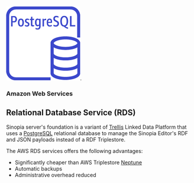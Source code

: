 ![RDS PostgresSQL](../img/rds-postgresql.png).
### Amazon Web Services
## Relational Database Service (RDS)


Sinopia server's foundation is a variant of [Trellis][TRELLIS] Linked Data Platform that
uses a [PostgreSQL][POSTGRES] relational database to manage the Sinopia Editor's
RDF and JSON payloads instead of a RDF Triplestore.

The AWS RDS services offers the following advantages:

*  Significantly cheaper than AWS Triplestore [Neptune](https://aws.amazon.com/neptune/)
*  Automatic backups
*  Administrative overhead reduced

[POSTGRES]: https://www.postgresql.org/
[TRELLIS]: https://www.trellisldp.org/
